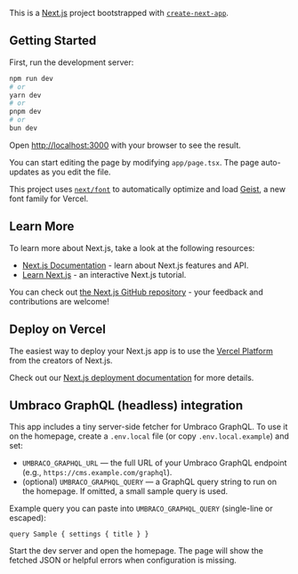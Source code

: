 This is a [Next.js](https://nextjs.org) project bootstrapped with [`create-next-app`](https://nextjs.org/docs/app/api-reference/cli/create-next-app).

## Getting Started

First, run the development server:

```bash
npm run dev
# or
yarn dev
# or
pnpm dev
# or
bun dev
```

Open [http://localhost:3000](http://localhost:3000) with your browser to see the result.

You can start editing the page by modifying `app/page.tsx`. The page auto-updates as you edit the file.

This project uses [`next/font`](https://nextjs.org/docs/app/building-your-application/optimizing/fonts) to automatically optimize and load [Geist](https://vercel.com/font), a new font family for Vercel.

## Learn More

To learn more about Next.js, take a look at the following resources:

- [Next.js Documentation](https://nextjs.org/docs) - learn about Next.js features and API.
- [Learn Next.js](https://nextjs.org/learn) - an interactive Next.js tutorial.

You can check out [the Next.js GitHub repository](https://github.com/vercel/next.js) - your feedback and contributions are welcome!

## Deploy on Vercel

The easiest way to deploy your Next.js app is to use the [Vercel Platform](https://vercel.com/new?utm_medium=default-template&filter=next.js&utm_source=create-next-app&utm_campaign=create-next-app-readme) from the creators of Next.js.

Check out our [Next.js deployment documentation](https://nextjs.org/docs/app/building-your-application/deploying) for more details.

## Umbraco GraphQL (headless) integration

This app includes a tiny server-side fetcher for Umbraco GraphQL. To use it on
the homepage, create a `.env.local` file (or copy `.env.local.example`) and set:

- `UMBRACO_GRAPHQL_URL` — the full URL of your Umbraco GraphQL endpoint (e.g., `https://cms.example.com/graphql`).
- (optional) `UMBRACO_GRAPHQL_QUERY` — a GraphQL query string to run on the homepage. If omitted, a small sample query is used.

Example query you can paste into `UMBRACO_GRAPHQL_QUERY` (single-line or escaped):

```
query Sample { settings { title } }
```

Start the dev server and open the homepage. The page will show the fetched JSON
or helpful errors when configuration is missing.
